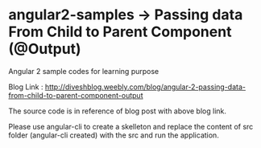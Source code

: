# angular2-samples -> Passing data From Child to Parent Component (@Output)

Angular 2 sample codes for learning purpose

Blog Link : http://diveshblog.weebly.com/blog/angular-2-passing-data-from-child-to-parent-component-output

The source code is in reference of blog post with above blog link.

Please use angular-cli to create a skelleton and replace the content of src folder (angular-cli created) with the src and run the application.
